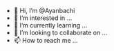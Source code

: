 - 👋 Hi, I’m @Ayanbachi
- 👀 I’m interested in ...
- 🌱 I’m currently learning ...
- 💞️ I’m looking to collaborate on ...
- 📫 How to reach me ...

<!---
Ayanbachi/Ayanbachi is a ✨ special ✨ repository because its `README.md` (this file) appears on your GitHub profile.
You can click the Preview link to take a look at your changes.
--->
